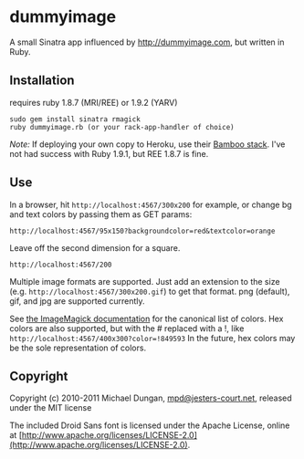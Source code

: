 # dummyimage

A small Sinatra app influenced by http://dummyimage.com, but written in Ruby.

## Installation

requires ruby 1.8.7 (MRI/REE) or 1.9.2 (YARV)

    sudo gem install sinatra rmagick
    ruby dummyimage.rb (or your rack-app-handler of choice)

*Note:* If deploying your own copy to Heroku, use their [Bamboo stack](http://docs.heroku.com/bamboo). I've not had success with Ruby 1.9.1, but REE 1.8.7 is fine.

## Use

In a browser, hit `http://localhost:4567/300x200` for example, or change bg and text colors by passing them as GET params:

`http://localhost:4567/95x150?backgroundcolor=red&textcolor=orange`

Leave off the second dimension for a square.

`http://localhost:4567/200`

Multiple image formats are supported. Just add an extension to the size (e.g. `http://localhost:4567/300x200.gif`) to get that format. png (default), gif, and jpg are supported currently.

See [the ImageMagick documentation](http://www.imagemagick.org/script/color.php#color_names) for the canonical list of colors. Hex colors are also supported, but with the # replaced with a !, like `http://localhost:4567/400x300?color=!849593` In the future, hex colors may be the sole representation of colors.

## Copyright

Copyright (c) 2010-2011 Michael Dungan, mpd@jesters-court.net, released under the MIT license

The included Droid Sans font is licensed under the Apache License, online at [http://www.apache.org/licenses/LICENSE-2.0](http://www.apache.org/licenses/LICENSE-2.0).
